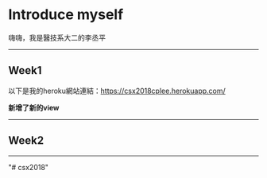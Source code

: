 # Introduce myself

嗨嗨，我是醫技系大二的李丞平

---
## Week1

以下是我的heroku網站連結：https://csx2018cplee.herokuapp.com/


**新增了新的view** 

---
## Week2


---
"# csx2018" 
